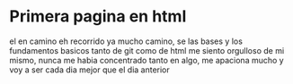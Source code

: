 # Primera pagina en html

el en camino eh recorrido ya mucho camino, se las bases y los fundamentos basicos tanto de git como de html
me siento orgulloso de mi mismo, nunca me habia concentrado tanto en algo, me apaciona mucho y voy a ser cada dia
mejor que el dia anterior